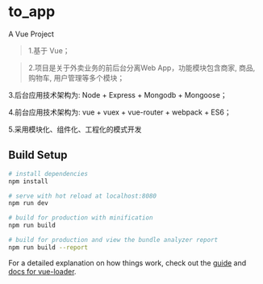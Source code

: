 # to_app

A Vue Project 
>1.基于 Vue；

>2.项目是关于外卖业务的前后台分离Web App，功能模块包含商家, 商品, 购物车, 用户管理等多个模块；

3.后台应用技术架构为: Node + Express + Mongodb + Mongoose；

4.前台应用技术架构为: vue + vuex + vue-router + webpack + ES6；

5.采用模块化、组件化、工程化的模式开发

## Build Setup

``` bash
# install dependencies
npm install

# serve with hot reload at localhost:8080
npm run dev

# build for production with minification
npm run build

# build for production and view the bundle analyzer report
npm run build --report
```

For a detailed explanation on how things work, check out the [guide](http://vuejs-templates.github.io/webpack/) and [docs for vue-loader](http://vuejs.github.io/vue-loader).
